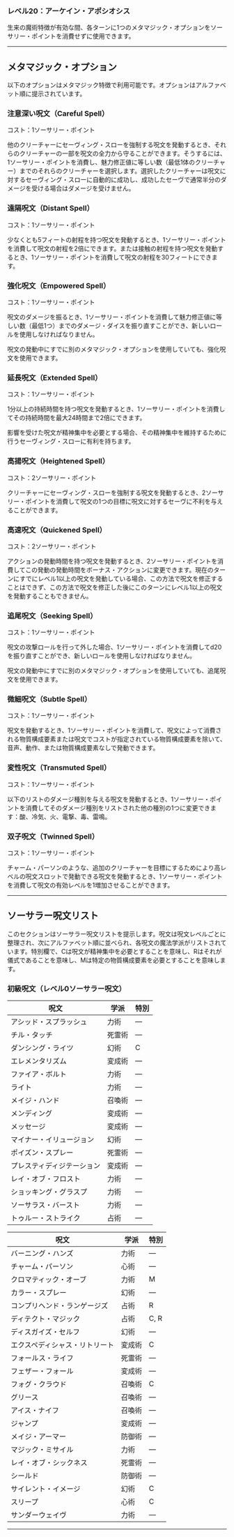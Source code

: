 ### レベル20：アーケイン・アポシオシス

生来の魔術特徴が有効な間、各ターンに1つのメタマジック・オプションをソーサリー・ポイントを消費せずに使用できます。

---

## メタマジック・オプション

以下のオプションはメタマジック特徴で利用可能です。オプションはアルファベット順に提示されています。

### 注意深い呪文（Careful Spell）
コスト：1ソーサリー・ポイント

他のクリーチャーにセーヴィング・スローを強制する呪文を発動するとき、それらのクリーチャーの一部を呪文の全力から守ることができます。そうするには、1ソーサリー・ポイントを消費し、魅力修正値に等しい数（最低1体のクリーチャー）までのそれらのクリーチャーを選択します。選択したクリーチャーは呪文に対するセーヴィング・スローに自動的に成功し、成功したセーヴで通常半分のダメージを受ける場合はダメージを受けません。

### 遠隔呪文（Distant Spell）
コスト：1ソーサリー・ポイント

少なくとも5フィートの射程を持つ呪文を発動するとき、1ソーサリー・ポイントを消費して呪文の射程を2倍にできます。または接触の射程を持つ呪文を発動するとき、1ソーサリー・ポイントを消費して呪文の射程を30フィートにできます。

### 強化呪文（Empowered Spell）
コスト：1ソーサリー・ポイント

呪文のダメージを振るとき、1ソーサリー・ポイントを消費して魅力修正値に等しい数（最低1つ）までのダメージ・ダイスを振り直すことができ、新しいロールを使用しなければなりません。

呪文の発動中にすでに別のメタマジック・オプションを使用していても、強化呪文を使用できます。

### 延長呪文（Extended Spell）
コスト：1ソーサリー・ポイント

1分以上の持続時間を持つ呪文を発動するとき、1ソーサリー・ポイントを消費してその持続時間を最大24時間まで2倍にできます。

影響を受けた呪文が精神集中を必要とする場合、その精神集中を維持するために行うセーヴィング・スローに有利を持ちます。

### 高揚呪文（Heightened Spell）
コスト：2ソーサリー・ポイント

クリーチャーにセーヴィング・スローを強制する呪文を発動するとき、2ソーサリー・ポイントを消費して呪文の1つの目標に呪文に対するセーヴに不利を与えることができます。

### 高速呪文（Quickened Spell）
コスト：2ソーサリー・ポイント

アクションの発動時間を持つ呪文を発動するとき、2ソーサリー・ポイントを消費してこの発動の発動時間をボーナス・アクションに変更できます。現在のターンにすでにレベル1以上の呪文を発動している場合、この方法で呪文を修正することはできず、この方法で呪文を修正した後にこのターンにレベル1以上の呪文を発動することもできません。

### 追尾呪文（Seeking Spell）
コスト：1ソーサリー・ポイント

呪文の攻撃ロールを行って外した場合、1ソーサリー・ポイントを消費してd20を振り直すことができ、新しいロールを使用しなければなりません。

呪文の発動中にすでに別のメタマジック・オプションを使用していても、追尾呪文を使用できます。

### 微細呪文（Subtle Spell）
コスト：1ソーサリー・ポイント

呪文を発動するとき、1ソーサリー・ポイントを消費して、呪文によって消費される物質構成要素または呪文でコストが指定されている物質構成要素を除いて、音声、動作、または物質構成要素なしで発動できます。

### 変性呪文（Transmuted Spell）
コスト：1ソーサリー・ポイント

以下のリストのダメージ種別を与える呪文を発動するとき、1ソーサリー・ポイントを消費してそのダメージ種別をリストされた他の種別の1つに変更できます：酸、冷気、火、電撃、毒、雷鳴。

### 双子呪文（Twinned Spell）
コスト：1ソーサリー・ポイント

チャーム・パーソンのような、追加のクリーチャーを目標にするためにより高レベルの呪文スロットで発動できる呪文を発動するとき、1ソーサリー・ポイントを消費して呪文の有効レベルを1増加させることができます。

---

## ソーサラー呪文リスト

このセクションはソーサラー呪文リストを提示します。呪文は呪文レベルごとに整理され、次にアルファベット順に並べられ、各呪文の魔法学派がリストされています。特別欄で、Cは呪文が精神集中を必要とすることを意味し、Rはそれが儀式であることを意味し、Mは特定の物質構成要素を必要とすることを意味します。

### 初級呪文（レベル0ソーサラー呪文）

| 呪文 | 学派 | 特別 |
|------|------|------|
| アシッド・スプラッシュ | 力術 | — |
| チル・タッチ | 死霊術 | — |
| ダンシング・ライツ | 幻術 | C |
| エレメンタリズム | 変成術 | — |
| ファイア・ボルト | 力術 | — |
| ライト | 力術 | — |
| メイジ・ハンド | 召喚術 | — |
| メンディング | 変成術 | — |
| メッセージ | 変成術 | — |
| マイナー・イリュージョン | 幻術 | — |
| ポイズン・スプレー | 死霊術 | — |
| プレスティディジテーション | 変成術 | — |
| レイ・オブ・フロスト | 力術 | — |
| ショッキング・グラスプ | 力術 | — |
| ソーサラス・バースト | 力術 | — |
| トゥルー・ストライク | 占術 | — |


| 呪文 | 学派 | 特別 |
|------|------|------|
| バーニング・ハンズ | 力術 | — |
| チャーム・パーソン | 心術 | — |
| クロマティック・オーブ | 力術 | M |
| カラー・スプレー | 幻術 | — |
| コンプリヘンド・ランゲージズ | 占術 | R |
| ディテクト・マジック | 占術 | C, R |
| ディスガイズ・セルフ | 幻術 | — |
| エクスペディシャス・リトリート | 変成術 | C |
| フォールス・ライフ | 死霊術 | — |
| フェザー・フォール | 変成術 | — |
| フォグ・クラウド | 召喚術 | C |
| グリース | 召喚術 | — |
| アイス・ナイフ | 召喚術 | — |
| ジャンプ | 変成術 | — |
| メイジ・アーマー | 防御術 | — |
| マジック・ミサイル | 力術 | — |
| レイ・オブ・シックネス | 死霊術 | — |
| シールド | 防御術 | — |
| サイレント・イメージ | 幻術 | C |
| スリープ | 心術 | C |
| サンダーウェイヴ | 力術 | — |

---
